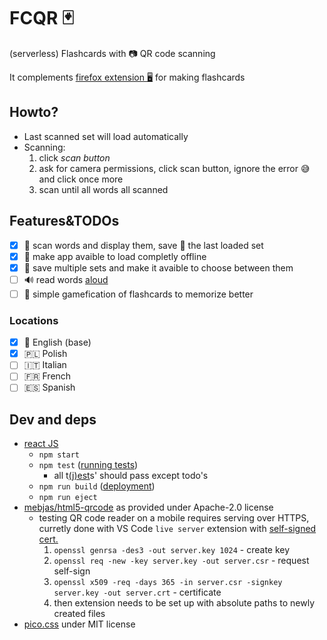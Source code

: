 # FCQR :black_joker:

(serverless) Flashcards with :camera: QR code scanning

It complements 
[firefox extension :desktop_computer:](https://github.com/adamAfro/browser-fc-maker)
for making flashcards

## Howto?

- Last scanned set will load automatically
- Scanning:
    1. click *scan button*
    2. ask for camera permissions, click scan button, ignore the error :sweat_smile: and click once more
    3. scan until all words all scanned

## Features&TODOs

- [x] :iphone: scan words and display them, save :floppy_disk: the last loaded set
- [x] :evergreen_tree: make app avaible to load completly offline
- [x] :floppy_disk: save multiple sets and make it avaible to choose between them
- [ ] :loud_sound: read words [aloud](https://developer.mozilla.org/en-US/docs/Web/API/SpeechSynthesis)
- [ ] :8ball: simple gamefication of flashcards to memorize better

### Locations

- [x] :england: English (base)
- [x] :poland: Polish
- [ ] :it: Italian
- [ ] :fr: French
- [ ] :es: Spanish

## Dev and deps

- [react JS](https://reactjs.org/)
    - `npm start`
    - `npm test` ([running tests](https://facebook.github.io/create-react-app/docs/running-tests))
        - all t[(j)est](https://jestjs.io/)s' should pass except todo's
    - `npm run build` ([deployment](https://facebook.github.io/create-react-app/docs/deployment))
    - `npm run eject`
- [mebjas/html5-qrcode](https://github.com/mebjas/html5-qrcode) as provided under Apache-2.0 license 
    - testing QR code reader on a mobile requires serving over HTTPS,
        curretly done with VS Code `live server` extension 
        with [self-signed cert.](https://www.akadia.com/services/ssh_test_certificate.html)
        1. `openssl genrsa -des3 -out server.key 1024` - create key
        2. `openssl req -new -key server.key -out server.csr` - request self-sign
        3. `openssl x509 -req -days 365 -in server.csr -signkey server.key -out server.crt` - certificate
        4. then extension needs to be set up with absolute paths to newly created files
- [pico.css](https://picocss.com/) under MIT license